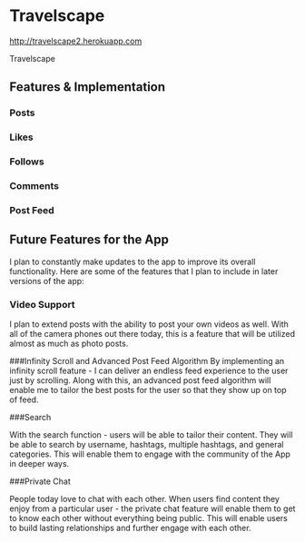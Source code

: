 # Travelscape

 http://travelscape2.herokuapp.com

 Travelscape 

## Features & Implementation

### Posts

### Likes

### Follows

### Comments

### Post Feed




## Future Features for the App

I plan to constantly make updates to the app to improve its overall functionality. Here are some of the features that I plan to include in later versions of the app:

### Video Support

I plan to extend posts with the ability to post your own videos as well. With all of the camera phones out there today, this is a feature that will be utilized almost as much as photo posts.

###Infinity Scroll and Advanced Post Feed Algorithm
By implementing an infinity scroll feature - I can deliver an endless feed experience to the user just by scrolling. Along with this, an advanced post feed algorithm will enable me to tailor the best posts for the user so that they show up on top of feed.

###Search

With the search function - users will be able to tailor their content. They will be able to search by username, hashtags, multiple hashtags, and general categories. This will enable them to engage with the community of the App in deeper ways.

###Private Chat

People today love to chat with each other. When users find content they enjoy from a particular user - the private chat feature will enable them to get to know each other without everything being public. This will enable users to build lasting relationships and further engage with each other.

